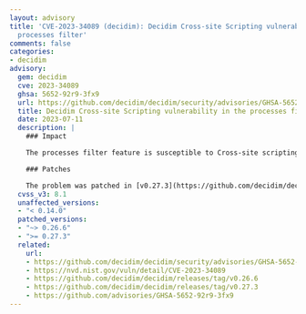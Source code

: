 ```yaml
---
layout: advisory
title: 'CVE-2023-34089 (decidim): Decidim Cross-site Scripting vulnerability in the
  processes filter'
comments: false
categories:
- decidim
advisory:
  gem: decidim
  cve: 2023-34089
  ghsa: 5652-92r9-3fx9
  url: https://github.com/decidim/decidim/security/advisories/GHSA-5652-92r9-3fx9
  title: Decidim Cross-site Scripting vulnerability in the processes filter
  date: 2023-07-11
  description: |
    ### Impact

    The processes filter feature is susceptible to Cross-site scripting. This allows a remote attacker to execute JavaScript code in the context of a currently logged-in user. An attacker could use this vulnerability to make other users endorse or support proposals they have no intention of supporting or endorsing.

    ### Patches

    The problem was patched in [v0.27.3](https://github.com/decidim/decidim/releases/tag/v0.27.3) and [v0.26.6](https://github.com/decidim/decidim/releases/tag/v0.26.6)
  cvss_v3: 8.1
  unaffected_versions:
  - "< 0.14.0"
  patched_versions:
  - "~> 0.26.6"
  - ">= 0.27.3"
  related:
    url:
    - https://github.com/decidim/decidim/security/advisories/GHSA-5652-92r9-3fx9
    - https://nvd.nist.gov/vuln/detail/CVE-2023-34089
    - https://github.com/decidim/decidim/releases/tag/v0.26.6
    - https://github.com/decidim/decidim/releases/tag/v0.27.3
    - https://github.com/advisories/GHSA-5652-92r9-3fx9
---
```

